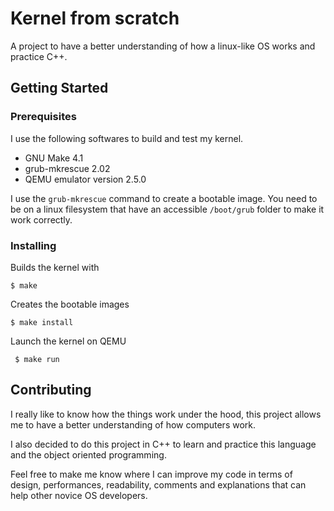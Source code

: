 # Kernel from scratch

A project to have a better understanding of how a linux-like OS works and practice C++.

## Getting Started

### Prerequisites
I use the following softwares to build and test my kernel.

- GNU Make 4.1
- grub-mkrescue 2.02
- QEMU emulator version 2.5.0

I use the `grub-mkrescue` command to create a bootable image.
You need to be on a linux filesystem that have an accessible `/boot/grub` folder to make it work correctly.

### Installing
Builds the kernel with
````
$ make
````

Creates the bootable images
````
$ make install
````

Launch the kernel on QEMU
````
 $ make run
 ````

## Contributing

I really like to know how the things work under the hood, this project allows me to have
a better understanding of how computers work.

I also decided to do this project in C++ to learn and practice this language and the object oriented programming.

Feel free to make me know where I can improve my code in terms of design, performances, readability,
comments and explanations that can help other novice OS developers.
